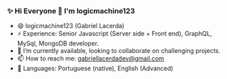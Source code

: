 ### ✨ Hi Everyone 👋 I'm logicmachine123

- 😄 logicmachine123 (Gabriel Lacerda)
- ⚡ Experience: Senior Javascript (Server side + Front end), GraphQL, MySql, MongoDB developer.
- 👯 I’m currently available, looking to collaborate on challenging projects.
- 📫 How to reach me: gabriellacerdadev@gmail.com
- 💬 Languages: Portuguese (native), English (Advanced)
